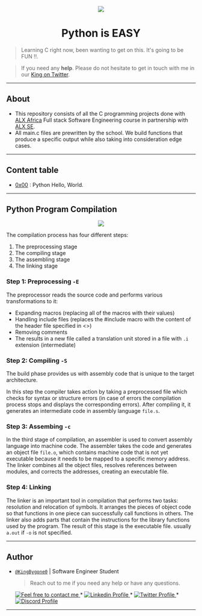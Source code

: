 
<p align="center">  
<img src ="https://assets.imaginablefutures.com/media/images/ALX_Logo.max-200x150.png">
</p>

<h1 align="center">
	Python is EASY
</h1>

>Learning C right now, been wanting to get on this. It's going to be FUN !!.

>If you need any **help**. Please do not hesitate to get in touch with me in our <a href="https://twitter.com/kingbygone">King on Twitter</a>.


----

## About
- This repository consists of all the C programming projects done with [ALX Africa](https://www.alxafrica.com/) Full stack Software Engineering course in partnership with [ALX SE](https:/alxafrica.com/).
- All main.c files are prewritten by the school. We build functions that produce a specific output while also taking into consideration edge cases.

----


## Content table

- [0x00](./0x00-python-hello_world) : Python Hello, World.



----

## Python Program Compilation

<p align="center">
  <img src="https://miro.medium.com/v2/resize:fit:572/1*cLTFQXZbzxZIdVXSXhGM7g.gif" />
</p>

The compilation process has four different steps:
1. The preprocessing stage
2. The compiling stage
3. The assembling stage
4. The linking stage
    
### Step 1: Preprocessing `-E`
The preprocessor reads the source code and performs various transformations to it:
- Expanding macros (replacing all of the macros with their values)
- Handling include files (replaces the #include macro with the content of the header file specified in <>)
- Removing comments
- The results in a new file called a translation unit stored in a file with `.i` extension (intermediate)
    
### Step 2: Compiling `-S`
The build phase provides us with assembly code that is unique to the target architecture.

In this step the compiler takes action by taking a preprocessed file which checks for syntax or structure errors (in case of errors the compilation process stops and displays the corresponding errors). After compiling it, it generates an intermediate code in assembly language `file.s`.

### Step 3: Assembing `-c`
In the third stage of compilation, an assembler is used to convert assembly language into machine code. The assembler takes the code and generates an object file `file.o`, which contains machine code that is not yet executable because it needs to be mapped to a specific memory address. The linker combines all the object files, resolves references between modules, and corrects the addresses, creating an executable file.

### Step 4: Linking
The linker is an important tool in compilation that performs two tasks: resolution and relocation of symbols. It arranges the pieces of object code so that functions in one piece can successfully call functions in others. The linker also adds parts that contain the instructions for the library functions used by the program. The result of this stage is the executable file. usually `a.out` if `-o` is not specified.

---

## Author

- [`@KingBygone0`]() | Software Engineer Student

    > Reach out to me if you need any help or have any questions.

	<a href="mailto:kingbygone@icloud.com">
		<img alt="Feel free to contact me" src="https://img.shields.io/badge/-Ask_me_anything-blue?style=flat&logo=Gmail&logoColor=white&link=mailto:kingbygone@gmail.com&color=3d85c6" />
	</a>
	<span> * </span>
    <a href="https://www.linkedin.com/in/kingbygone/">
        <img alt="Linkedin Profile" src="https://img.shields.io/badge/-Linkedin-0072b1?style=flat&logo=Linkedin&logoColor=white&link=https://www.linkedin.com/in/achrafelkhnissi/" />
    </a>
    <span> * </span>
    <a href="https://twitter.com/KingBygone">
        <img alt="Twitter Profile" src="https://img.shields.io/badge/-Twitter-0072b1?style=flat&logo=Twitter&logoColor=white&link=https://www.linkedin.com/in/kingbygone/&color=1DA1F2" />
    </a>
    <span> * </span>
    <a href="#">
        <img alt="Discord Profile" src="https://img.shields.io/badge/-Discord-0072b1?style=flat&logo=Discord&logoColor=white&link=#/&color=7289da" />
    </a>
---
